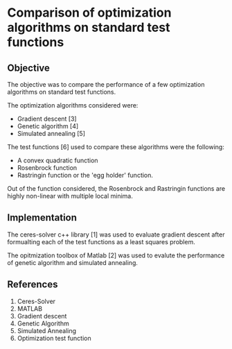# Comparison of optimization algorithms on standard test functions
## Objective
The objective was to compare the performance of a few optimization algorithms
on standard test functions.

The optimization algorithms considered were:

 - Gradient descent [3]
 - Genetic algorithm [4]
 - Simulated annealing [5]

The test functions [6] used to compare these algorithms were the following:
 - A convex quadratic function
 - Rosenbrock function
 - Rastringin function or the 'egg holder' function.

Out of the function considered, the Rosenbrock and Rastringin functions are highly non-linear
with multiple local minima.

## Implementation
The ceres-solver c++ library [1] was used to evaluate gradient descent after formualting
each of the test functions as a least squares problem.

The opitmization toolbox of Matlab [2] was used to evalute the performance of genetic algorithm
and simulated annealing.

## References
1. Ceres-Solver
2. MATLAB
3. Gradient descent
4. Genetic Algorithm
5. Simulated Annealing
6. Optimization test function

